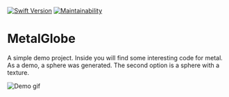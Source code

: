 [![Swift Version](https://img.shields.io/badge/Swift-4.1-orange.svg)](https://developer.apple.com/swift/)
[![Maintainability](https://api.codeclimate.com/v1/badges/d1a491785dc744cd90f2/maintainability)](https://codeclimate.com/github/fixique/MetalGlobe/maintainability)

# MetalGlobe 

A simple demo project. Inside you will find some interesting code for metal. As a demo, a sphere was generated. The second option is a sphere with a texture.

![Demo gif](demo.gif)
